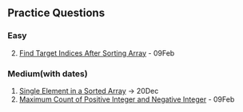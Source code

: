 ## Practice Questions

### Easy
2. [Find Target Indices After Sorting Array](https://leetcode.com/problems/find-target-indices-after-sorting-array/description/) - 09Feb

### Medium(with dates)

1. [Single Element in a Sorted Array](https://leetcode.com/problems/single-element-in-a-sorted-array/description/) -> 20Dec
3. [Maximum Count of Positive Integer and Negative Integer](https://leetcode.com/problems/maximum-count-of-positive-integer-and-negative-integer/description/) - 09Feb 
